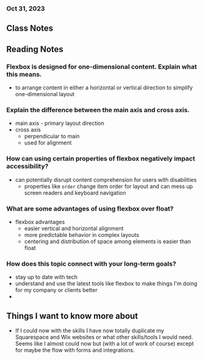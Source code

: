 ### Oct 31, 2023

## Class Notes




## Reading Notes

### Flexbox is designed for one-dimensional content. Explain what this means.
- to arrange content in either a horizontal or vertical direction to simplify one-dimensional layout

### Explain the difference between the main axis and cross axis.
- main axis - primary layout direction
- cross axis
  - perpendicular to main
  - used for alignment

### How can using certain properties of flexbox negatively impact accessibility?
- can potentially disrupt content comprehension for users with disabilities
  - properties like `order` change item order for layout and can mess up screen readers and keyboard navigation

### What are some advantages of using flexbox over float?
- flexbox advantages
  - easier vertical and horizontal alignment
  - more predictable behavior in complex layouts
  - centering and distribution of space among elements is easier than float

### How does this topic connect with your long-term goals?
- stay up to date with tech
- understand and use the latest tools like flexbox to make things I'm doing for my company or clients better
-

## Things I want to know more about
- If I could now with the skills I have now totally duplicate my Squarespace and Wix websites or what other skills/tools I would need. Seems like I almost could now but (with a lot of work of course) except for maybe the flow with forms and integrations.

